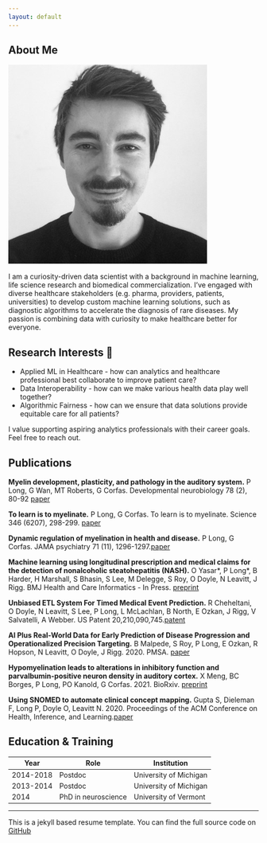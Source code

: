 ```yaml
---
layout: default
---
```


## About Me

<img class="profile-picture" src="photo.jpg">

I am a curiosity-driven data scientist with a background in machine learning, life science research and biomedical commercialization. I’ve engaged with diverse healthcare stakeholders (e.g. pharma, providers, patients, universities) to develop custom machine learning solutions, such as diagnostic algorithms to accelerate the diagnosis of rare diseases. My passion is combining data with curiosity to make healthcare better for everyone. 


## Research Interests 🌱

* Applied ML in Healthcare - how can analytics and healthcare professional best collaborate to improve patient care?
* Data Interoperability - how can we make various health data play well together?
* Algorithmic Fairness - how can we ensure that data solutions provide equitable care for all patients?

I value supporting aspiring analytics professionals with their career goals. Feel free to reach out.

## Publications

**Myelin development, plasticity, and pathology in the auditory system.**
P Long, G Wan, MT Roberts, G Corfas. Developmental neurobiology 78 (2), 80-92
[paper](https://www.ncbi.nlm.nih.gov/pmc/articles/PMC5773349/)

**To learn is to myelinate.** 
P Long, G Corfas. To learn is to myelinate. Science 346 (6207), 298-299. [paper](https://www.ncbi.nlm.nih.gov/pmc/articles/PMC5773349/)

**Dynamic regulation of myelination in health and disease.**
P Long, G Corfas.  JAMA psychiatry 71 (11), 1296-1297.[paper](https://www.ncbi.nlm.nih.gov/pmc/articles/PMC5773349/)

**Machine learning using longitudinal prescription and medical claims for the detection of nonalcoholic steatohepatitis (NASH).**
O Yasar*, P Long*, B Harder, H Marshall, S Bhasin, S Lee, M Delegge, S Roy, O Doyle, N Leavitt, J Rigg. BMJ Health and Care Informatics - In Press. [preprint](https://www.ncbi.nlm.nih.gov/pmc/articles/PMC5773349/)

**Unbiased ETL System For Timed Medical Event Prediction.**
R Cheheltani, O Doyle, N Leavitt, S Lee, P Long, L McLachlan, B North, E Ozkan, J Rigg, V Salvatelli, A Webber. US Patent 20,210,090,745.[patent](https://www.ncbi.nlm.nih.gov/pmc/articles/PMC5773349/)

**AI Plus Real-World Data for Early Prediction of Disease Progression and Operationalized Precision Targeting.**
B  Malpede, S Roy, P Long, E Ozkan, R Hopson, N Leavitt, O Doyle, J Rigg.   2020. PMSA. [paper](https://www.ncbi.nlm.nih.gov/pmc/articles/PMC5773349/)

**Hypomyelination leads to alterations in inhibitory function and parvalbumin-positive neuron density in auditory cortex.** 
X Meng, BC Borges, P Long, PO Kanold, G Corfas. 2021. BioRxiv. [preprint](https://www.ncbi.nlm.nih.gov/pmc/articles/PMC5773349/)

**Using SNOMED to automate clinical concept mapping.**
Gupta S, Dieleman F, Long P, Doyle O, Leavitt N. 2020. Proceedings of the ACM Conference on Health, Inference, and Learning.[paper](https://www.ncbi.nlm.nih.gov/pmc/articles/PMC5773349/)


## Education & Training

Year |  Role | Institution
-----|-------|--------
2014-2018 | Postdoc | University of Michigan
2013-2014 | Postdoc | University of Michigan
2014 | PhD in neuroscience| University of Vermont

---
This is a jekyll based resume template. You can find the full source code on [GitHub](https://github.com/bk2dcradle/researcher)

